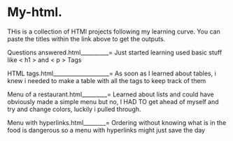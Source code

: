 # My-html.
THis is a collection of HTMl projects following my learning curve. You can paste the titles within the link above to get the outputs.

Questions answered.html__________= Just started learning used basic stuff like < h1 > and < p > Tags

HTML tags.html____________________= As soon as I learned about tables, i knew i needed to make a table with all the tags to keep track of them 

Menu of a restaurant.html_________= Learned about lists and could have obviously made a simple menu but no, I HAD TO get ahead of myself and try and change 
                                   colors, luckily i pulled through.

Menu with hyperlinks.html________= Ordering without knowing what is in the food is dangerous so a menu with hyperlinks might just save the day
